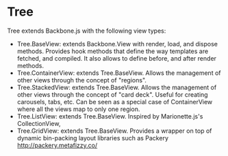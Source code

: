 Tree
====

Tree extends Backbone.js with the following view types:
* Tree.BaseView: extends Backbone.View with render, load, and dispose methods. Provides hook methods that define the way templates are fetched, and compiled. 
It also allows to define before, and after render methods.
* Tree.ContainerView: extends Tree.BaseView. Allows the management of other views through the concept of "regions".
* Tree.StackedView: extends Tree.BaseView. Allows the management of other views through the concept of "card deck". 
Useful for creating carousels, tabs, etc. Can be seen as a special case of ContainerView where all the views map
to only one region.
* Tree.ListView: extends Tree.BaseView. Inspired by Marionette.js's CollectionView, 
* Tree.GridView: extends Tree.BaseView. Provides a wrapper on top of dynamic bin-packing layout libraries such as Packery
http://packery.metafizzy.co/
